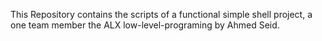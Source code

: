 This Repository contains the scripts of a functional simple shell project, a one team member the ALX low-level-programing by Ahmed Seid.
